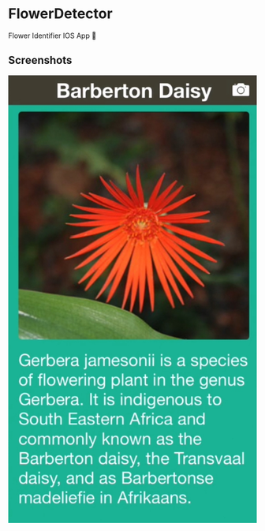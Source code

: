 # FlowerDetector
Flower Identifier IOS App 🌸

## Screenshots

![Screenshot](https://github.com/Rohan-cod/FlowerDetector/blob/master/Screenshots/Flower.jpg)
